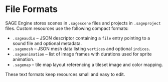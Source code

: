 # File Formats

SAGE Engine stores scenes in `.sagescene` files and projects in `.sageproject` files.
Custom resources use the following compact formats:

* `.sageaudio` – JSON descriptor containing a `file` entry pointing to a sound file and optional metadata.
* `.sagemesh` – JSON mesh data listing `vertices` and optional `indices`.
* `.sageanimation` – list of image frames with durations used for sprite animation.
* `.sagemap` – tile map layout referencing a tileset image and color mapping.

These text formats keep resources small and easy to edit.
